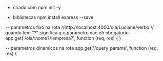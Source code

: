- criado com
npm init -y

- bibliotecas
npm install express --save

-- parametros fixo na rota
//http://localhost:4000/ola/Luciane/verbo
// quando tem "?" significa q o parametro nao eh obrigatorio
app.get('/ola/:nome?/:empresa?', function (req, res) { }

-- parametros dinamicos na rota
app.get('/query_params', function (req, res) {